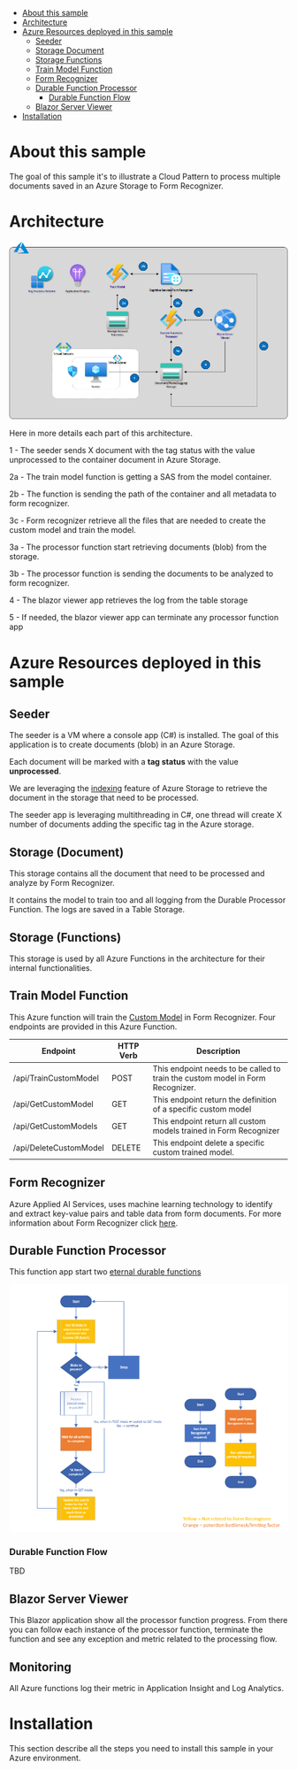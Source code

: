 - [About this sample](#about-this-sample)
- [Architecture](#architecture)
- [Azure Resources deployed in this sample](azure-resources-deployed-in-this-sample)
  - [Seeder](#seeder)
  - [Storage Document](storage-(document))
  - [Storage Functions](storage-(functions))
  - [Train Model Function](train-model-function)
  - [Form Recognizer](form-recognizer)
  - [Durable Function Processor](durable-function-processor)
    - [Durable Function Flow](durable-function-flow)
  - [Blazor Server Viewer](blazor-server-viewer)
- [Installation](installation)

# About this sample

The goal of this sample it's to illustrate a Cloud Pattern to process multiple documents saved in an Azure Storage to Form Recognizer.

# Architecture

![architecture](https://raw.githubusercontent.com/hugogirard/durableFunctionFormRecognizer/main/images/architecture.png)

Here in more details each part of this architecture.

1 - The seeder sends X document with the tag status with the value unprocessed to the container document in Azure Storage.

2a - The train model function is getting a SAS from the model container.

2b - The function is sending the path of the container and all metadata to form recognizer.

3c - Form recognizer retrieve all the files that are needed to create the custom model and train the model.

3a - The processor function start retrieving documents (blob) from the storage.

3b - The processor function is sending the documents to be analyzed to form recognizer.

4 - The blazor viewer app retrieves the log from the table storage

5 - If needed, the blazor viewer app can terminate any processor function app

# Azure Resources deployed in this sample

## Seeder

The seeder is a VM where a console app (C#) is installed.  The goal of this application is to create documents (blob) in an Azure Storage.

Each document will be marked with a **tag status** with the value **unprocessed**.

We are leveraging the [indexing](https://docs.microsoft.com/en-us/azure/storage/blobs/storage-blob-index-how-to?tabs=azure-portal) feature of Azure Storage to retrieve the document in the storage that need to be processed.

The seeder app is leveraging multithreading in C#, one thread will create X number of documents adding the specific tag in the Azure storage.

## Storage (Document)

This storage contains all the document that need to be processed and analyze by Form Recognizer.  

It contains the model to train too and all logging from the Durable Processor Function.  The logs are saved in a Table Storage.

## Storage (Functions)

This storage is used by all Azure Functions in the architecture for their internal functionalities.

## Train Model Function

This Azure function will train the [Custom Model](https://docs.microsoft.com/en-us/azure/applied-ai-services/form-recognizer/concept-custom) in Form Recognizer.  Four endpoints are provided in this Azure Function.

| Endpoint | HTTP Verb |Description
|----------|------------|----------
| /api/TrainCustomModel | POST | This endpoint needs to be called to train the custom model in Form Recognizer.
| /api/GetCustomModel | GET | This endpoint return the definition of a specific custom model
| /api/GetCustomModels | GET | This endpoint return all custom models trained in Form Recognizer
| /api/DeleteCustomModel | DELETE | This endpoint delete a specific custom trained model.

## Form Recognizer

Azure Applied AI Services, uses machine learning technology to identify and extract key-value pairs and table data from form documents.  For more information about Form Recognizer click [here](https://docs.microsoft.com/en-us/azure/applied-ai-services/form-recognizer/).

## Durable Function Processor

This function app start two [eternal durable functions](https://docs.microsoft.com/en-us/azure/azure-functions/durable/durable-functions-eternal-orchestrations?tabs=csharp)

![function](https://raw.githubusercontent.com/hugogirard/durableFunctionFormRecognizer/main/images/flow.png)

### Durable Function Flow

TBD

## Blazor Server Viewer

This Blazor application show all the processor function progress. From there you can follow each instance of the processor function, terminate the function and see any exception and metric related to the processing flow.

## Monitoring

All Azure functions log their metric in Application Insight and Log Analytics.

# Installation

This section describe all the steps you need to install this sample in your Azure environment.

